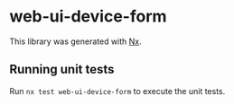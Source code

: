 # web-ui-device-form

This library was generated with [Nx](https://nx.dev).

## Running unit tests

Run `nx test web-ui-device-form` to execute the unit tests.
